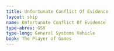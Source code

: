 ```yaml
---
title: Unfortunate Conflict Of Evidence
layout: ship
name: Unfortunate Conflict Of Evidence
type-abrev: GSV
type-long: General Systems Vehicle
book: The Player of Games
---
```



